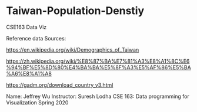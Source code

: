 # Taiwan-Population-Denstiy
CSE163 Data Viz

Reference data Sources:

https://en.wikipedia.org/wiki/Demographics_of_Taiwan

https://zh.wikipedia.org/wiki/%E8%87%BA%E7%81%A3%E8%A1%8C%E6%94%BF%E5%8D%80%E4%BA%BA%E5%8F%A3%E5%AF%86%E5%BA%A6%E8%A1%A8

https://gadm.org/download_country_v3.html

Name: Jeffrey Wu
Instructor: Suresh Lodha
CSE 163: Data programming for Visualization
Spring 2020
